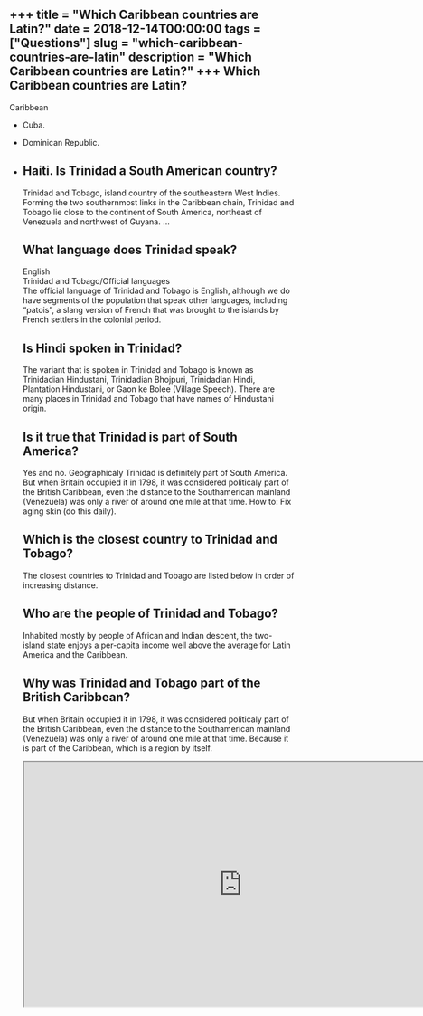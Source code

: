 +++
title = "Which Caribbean countries are Latin?"
date = 2018-12-14T00:00:00
tags = ["Questions"]
slug = "which-caribbean-countries-are-latin"
description = "Which Caribbean countries are Latin?"
+++
Which Caribbean countries are Latin?
------------------------------------

Caribbean

- Cuba.
- Dominican Republic.
- Haiti. Is Trinidad a South American country?
    -------------------------------------
    
    Trinidad and Tobago, island country of the southeastern West Indies. Forming the two southernmost links in the Caribbean chain, Trinidad and Tobago lie close to the continent of South America, northeast of Venezuela and northwest of Guyana. …
    
    What language does Trinidad speak?
    ----------------------------------
    
    English  
    Trinidad and Tobago/Official languages  
    The official language of Trinidad and Tobago is English, although we do have segments of the population that speak other languages, including “patois”, a slang version of French that was brought to the islands by French settlers in the colonial period.
    
    Is Hindi spoken in Trinidad?
    ----------------------------
    
    The variant that is spoken in Trinidad and Tobago is known as Trinidadian Hindustani, Trinidadian Bhojpuri, Trinidadian Hindi, Plantation Hindustani, or Gaon ke Bolee (Village Speech). There are many places in Trinidad and Tobago that have names of Hindustani origin.
    
    Is it true that Trinidad is part of South America?
    --------------------------------------------------
    
    Yes and no. Geographicaly Trinidad is definitely part of South America. But when Britain occupied it in 1798, it was considered politicaly part of the British Caribbean, even the distance to the Southamerican mainland (Venezuela) was only a river of around one mile at that time. How to: Fix aging skin (do this daily).
    
    Which is the closest country to Trinidad and Tobago?
    ----------------------------------------------------
    
    The closest countries to Trinidad and Tobago are listed below in order of increasing distance.
    
    Who are the people of Trinidad and Tobago?
    ------------------------------------------
    
    Inhabited mostly by people of African and Indian descent, the two-island state enjoys a per-capita income well above the average for Latin America and the Caribbean.
    
    Why was Trinidad and Tobago part of the British Caribbean?
    ----------------------------------------------------------
    
    But when Britain occupied it in 1798, it was considered politicaly part of the British Caribbean, even the distance to the Southamerican mainland (Venezuela) was only a river of around one mile at that time. Because it is part of the Caribbean, which is a region by itself.
    
    <iframe allow="accelerometer; autoplay; clipboard-write; encrypted-media; gyroscope; picture-in-picture" allowfullscreen="" class="__youtube_prefs__  epyt-is-override  no-lazyload" data-no-lazy="1" data-origheight="433" data-origwidth="770" data-skipgform_ajax_framebjll="" height="433" id="_ytid_58982" loading="lazy" src="https://www.youtube.com/embed/nw6uLjhlFXI?enablejsapi=1&autoplay=0&cc_load_policy=0&cc_lang_pref=&iv_load_policy=1&loop=0&modestbranding=0&rel=1&fs=1&playsinline=0&autohide=2&theme=dark&color=red&controls=1&" title="YouTube player" width="770"></iframe>